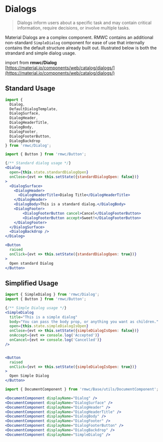 # Dialogs

> Dialogs inform users about a specific task and may contain critical information, require decisions, or involve multiple tasks.

Material Dialogs are a complex component. RMWC contains an additional non-standard `SimpleDialog` component for ease of use that internally contains the default structure already built out. Illustrated below is both the strandard and simple dialog usage.

import from **rmwc/Dialog**  
[https://material.io/components/web/catalog/dialogs/](https://material.io/components/web/catalog/dialogs/)

## Standard Usage

```jsx render
import {
  Dialog,
  DefaultDialogTemplate,
  DialogSurface,
  DialogHeader,
  DialogHeaderTitle,
  DialogBody,
  DialogFooter,
  DialogFooterButton,
  DialogBackdrop
} from 'rmwc/Dialog';

import { Button } from 'rmwc/Button';

{/** Standard dialog usage */}
<Dialog
  open={this.state.standardDialogOpen}
  onClose={evt => this.setState({standardDialogOpen: false})}
>
  <DialogSurface>
    <DialogHeader>
      <DialogHeaderTitle>Dialog Title</DialogHeaderTitle>
    </DialogHeader>
    <DialogBody>This is a standard dialog.</DialogBody>
    <DialogFooter>
        <DialogFooterButton cancel>Cancel</DialogFooterButton>
        <DialogFooterButton accept>Sweet!</DialogFooterButton>
    </DialogFooter>
  </DialogSurface>
  <DialogBackdrop />
</Dialog>

<Button
  raised
  onClick={evt => this.setState({standardDialogOpen: true})}
>
  Open standard Dialog
</Button>
```

## Simplified Usage

```jsx render
import { SimpleDialog } from 'rmwc/Dialog';
import { Button } from 'rmwc/Button';

{/** Simple Dialog usage */}
<SimpleDialog
  title="This is a simple dialog"
  body="You can pass the body prop, or anything you want as children."
  open={this.state.simpleDialogIsOpen}
  onClose={evt => this.setState({simpleDialogIsOpen: false})}
  onAccept={evt => console.log('Accepted')}
  onCancel={evt => console.log('Cancelled')}
/>


<Button
  raised
  onClick={evt => this.setState({simpleDialogIsOpen: true})}
>
  Open Simple Dialog
</Button>
```

```jsx renderOnly
import { DocumentComponent } from 'rmwc/Base/utils/DocumentComponent';

<DocumentComponent displayName="Dialog" />
<DocumentComponent displayName="DialogSurface" />
<DocumentComponent displayName="DialogHeader" />
<DocumentComponent displayName="DialogHeaderTitle" />
<DocumentComponent displayName="DialogBody" />
<DocumentComponent displayName="DialogFooter" />
<DocumentComponent displayName="DialogFooterButton" />
<DocumentComponent displayName="DialogBackdrop" />
<DocumentComponent displayName="SimpleDialog" />
```
